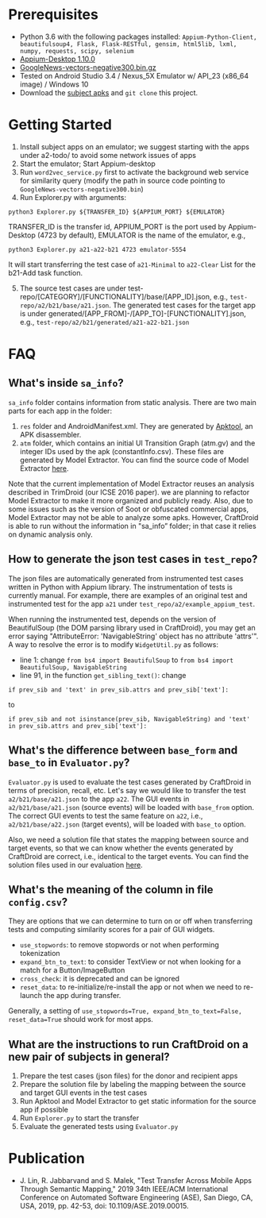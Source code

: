 # Prerequisites

* Python 3.6 with the following packages installed: `Appium-Python-Client, beautifulsoup4, Flask, Flask-RESTful, gensim, html5lib, lxml, numpy, requests, scipy, selenium`
* [Appium-Desktop 1.10.0](https://www.google.com/url?q=https%3A%2F%2Fgithub.com%2Fappium%2Fappium-desktop%2Freleases%2Ftag%2Fv1.10.0&sa=D&sntz=1&usg=AFQjCNGsfo5xiY2Qn-P-ML7NlhKu73FT1A)
* [GoogleNews-vectors-negative300.bin.gz](https://drive.google.com/file/d/0B7XkCwpI5KDYNlNUTTlSS21pQmM/edit)
* Tested on Android Studio 3.4 / Nexus_5X Emulator w/ API_23 (x86_64 image) / Windows 10
* Download the [subject apks](https://drive.google.com/open?id=1wb9ODzqMfsRCLqU80QF-g_1IrF0r7-vj) and `git clone` this project.

# Getting Started
1. Install subject apps on an emulator; we suggest starting with the apps under a2-todo/ to avoid some network issues of apps
2. Start the emulator; Start Appium-desktop
3. Run `word2vec_service.py` first to activate the background web service for similarity query (modify the path in source code pointing to `GoogleNews-vectors-negative300.bin`)
4. Run Explorer.py with arguments: 
```
python3 Explorer.py ${TRANSFER_ID} ${APPIUM_PORT} ${EMULATOR}
```
TRANSFER_ID is the transfer id, APPIUM_PORT is the port used by Appium-Desktop (4723 by default), EMULATOR is the name of the emulator, e.g., 
```
python3 Explorer.py a21-a22-b21 4723 emulator-5554
```
It will start transferring the test case of `a21-Minimal` to `a22-Clear` List for the b21-Add task function. 

5. The source test cases are under test-repo/[CATEGORY]/[FUNCTIONALITY]/base/[APP_ID].json, e.g., `test-repo/a2/b21/base/a21.json`. The generated test cases for the target app is under generated/[APP_FROM]-/[APP_TO]-[FUNCTIONALITY].json, e.g., `test-repo/a2/b21/generated/a21-a22-b21.json`

# FAQ

## What's inside `sa_info`?

`sa_info` folder contains information from static analysis. There are two main parts for each app in the folder:

1. `res` folder and AndroidManifest.xml. They are generated by [Apktool](https://ibotpeaches.github.io/Apktool/), an APK disassembler.
2. `atm` folder, which contains an initial UI Transition Graph (atm.gv) and the integer IDs used by the apk (constantInfo.csv). These files are generated by Model Extractor. You can find the source code of Model Extractor [here](https://drive.google.com/file/d/1HEFS9_6c5nNKnzBPkWlRdwBiunOHgOs-/view?usp=sharing).

Note that the current implementation of Model Extractor reuses an analysis described in TrimDroid (our ICSE 2016 paper). we are planning to refactor Model Extractor to make it more organized and publicly ready. Also, due to some issues such as the version of Soot or obfuscated commercial apps, Model Extractor may not be able to analyze some apks. However, CraftDroid is able to run without the information in "sa_info” folder; in that case it relies on dynamic analysis only.

## How to generate the json test cases in `test_repo`?

The json files are automatically generated from instrumented test cases written in Python with Appium library. The instrumentation of tests is currently manual. For example, there are examples of an original test and instrumented test for the app `a21` under `test_repo/a2/example_appium_test`. 

When running the instrumented test, depends on the version of BeautifulSoup (the DOM parsing library used in CraftDroid), you may get an error saying "AttributeError: 'NavigableString' object has no attribute 'attrs'". A way to resolve the error is to modify `WidgetUtil.py` as follows:

* line 1: change `from bs4 import BeautifulSoup` to `from bs4 import BeautifulSoup, NavigableString`
* line 91, in the function `get_sibling_text()`: change 
```
if prev_sib and 'text' in prev_sib.attrs and prev_sib['text']:
``` 
to 
```
if prev_sib and not isinstance(prev_sib, NavigableString) and 'text' in prev_sib.attrs and prev_sib['text']:
```

## What's the difference between `base_form` and `base_to` in `Evaluator.py`?

`Evaluator.py` is used to evaluate the test cases generated by CraftDroid in terms of precision, recall, etc.
Let's say we would like to transfer the test `a2/b21/base/a21.json` to the app `a22`. The GUI events in `a2/b21/base/a21.json` (source events) will be loaded with `base_from` option. The correct GUI events to test the same feature on `a22`, i.e., `a2/b21/base/a22.json` (target events), will be loaded with `base_to` option. 

Also, we need a solution file that states the mapping between source and target events, so that we can know whether the events generated by CraftDroid are correct, i.e., identical to the target events. You can find the solution files used in our evaluation [here](https://drive.google.com/open?id=14J-4QLQjwN4_lhR87BRRPcxBzE_eeU4I).

## What's the meaning of the column in file `config.csv`?  

They are options that we can determine to turn on or off when transferring tests and computing similarity scores for a pair of GUI widgets.

* `use_stopwords`: to remove stopwords or not when performing tokenization
* `expand_btn_to_text`: to consider TextView or not when looking for a match for a Button/ImageButton
* `cross_check`: it is deprecated and can be ignored
* `reset_data`: to re-initialize/re-install the app or not when we need to re-launch the app during transfer.

Generally, a setting of `use_stopwords=True, expand_btn_to_text=False, reset_data=True` should work for most apps.

## What are the instructions to run CraftDroid on a new pair of subjects in general?

1. Prepare the test cases (json files) for the donor and recipient apps
2. Prepare the solution file by labeling the mapping between the source and target GUI events in the test cases
3. Run Apktool and Model Extractor to get static information for the source app if possible
4. Run `Explorer.py` to start the transfer
5. Evaluate the generated tests using `Evaluator.py`

# Publication

* J. Lin, R. Jabbarvand and S. Malek, "Test Transfer Across Mobile Apps Through Semantic Mapping," 2019 34th IEEE/ACM International Conference on Automated Software Engineering (ASE), San Diego, CA, USA, 2019, pp. 42-53, doi: 10.1109/ASE.2019.00015.
